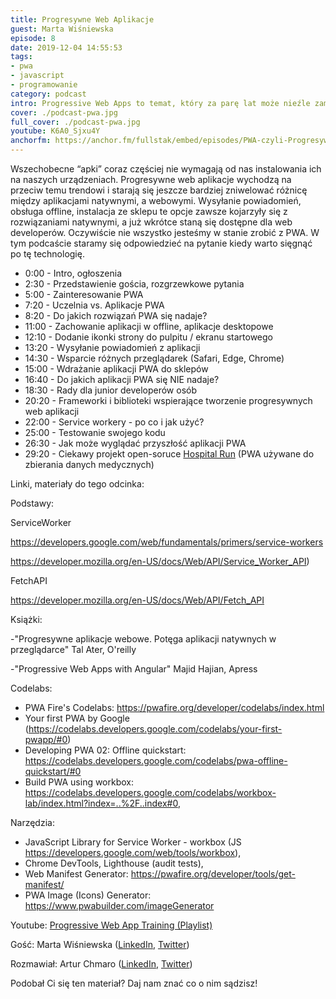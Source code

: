 ```yaml
---
title: Progresywne Web Aplikacje
guest: Marta Wiśniewska
episode: 8
date: 2019-12-04 14:55:53
tags:
- pwa
- javascript
- programowanie
category: podcast
intro: Progressive Web Apps to temat, który za parę lat może nieźle zamieszać w świecie aplikacji webowych. Wysyłanie powiadomień, obsługa offline, błyskawiczna instalacja ze sklepu to opcje, które wkrótce będą dostępne dla web developerów.
cover: ./podcast-pwa.jpg
full_cover: ./podcast-pwa.jpg
youtube: K6A0_Sjxu4Y
anchorfm: https://anchor.fm/fullstak/embed/episodes/PWA-czyli-Progresywne-Web-Aplikacje-Marta-Winiewska---FullStak-8-e99onc
---
```


Wszechobecne “apki” coraz częściej nie wymagają od nas instalowania ich na naszych urządzeniach. Progresywne web aplikacje wychodzą na przeciw temu trendowi i starają się jeszcze bardziej zniwelować różnicę między aplikacjami natywnymi, a webowymi. Wysyłanie powiadomień, obsługa offline, instalacja ze sklepu te opcje zawsze kojarzyły się z rozwiązaniami natywnymi, a już wkrótce staną się dostępne dla web developerów. Oczywiście nie wszystko jesteśmy w stanie zrobić z PWA. W tym podcaście staramy się odpowiedzieć na pytanie kiedy warto sięgnąć po tę technologię.

* 0:00 - Intro, ogłoszenia
* 2:30 - Przedstawienie gościa, rozgrzewkowe pytania
* 5:00 - Zainteresowanie PWA
* 7:20 - Uczelnia vs. Aplikacje PWA
* 8:20 - Do jakich rozwiązań PWA się nadaje?
* 11:00 - Zachowanie aplikacji w offline, aplikacje desktopowe
* 12:10 - Dodanie ikonki strony do pulpitu / ekranu startowego
* 13:20 - Wysyłanie powiadomień z aplikacji
* 14:30 - Wsparcie różnych przeglądarek (Safari, Edge, Chrome)
* 15:00 - Wdrażanie aplikacji PWA do sklepów
* 16:40 - Do jakich aplikacji PWA się NIE nadaje?
* 18:30 - Rady dla junior developerów osób
* 20:20 - Frameworki i biblioteki wspierające tworzenie progresywnych web aplikacji
* 22:00 - Service workery - po co i jak użyć?
* 25:00 - Testowanie swojego kodu
* 26:30 - Jak może wyglądać przyszłość aplikacji PWA
* 29:20 - Ciekawy projekt open-soruce [Hospital Run](https://github.com/hospitalrun) (PWA używane do zbierania danych medycznych)

Linki, materiały do tego odcinka:

Podstawy:

ServiceWorker

https://developers.google.com/web/fundamentals/primers/service-workers

https://developer.mozilla.org/en-US/docs/Web/API/Service_Worker_API)

FetchAPI

https://developer.mozilla.org/en-US/docs/Web/API/Fetch_API

Książki:

-"Progresywne aplikacje webowe. Potęga aplikacji natywnych w przeglądarce" Tal Ater, O'reilly

-"Progressive Web Apps with Angular" Majid Hajian, Apress

Codelabs:
* PWA Fire's Codelabs: https://pwafire.org/developer/codelabs/index.html
* Your first PWA by Google (https://codelabs.developers.google.com/codelabs/your-first-pwapp/#0)
* Developing PWA 02: Offline quickstart: https://codelabs.developers.google.com/codelabs/pwa-offline-quickstart/#0
* Build PWA using workbox: https://codelabs.developers.google.com/codelabs/workbox-lab/index.html?index=..%2F..index#0,

Narzędzia:

* JavaScript Library for Service Worker - workbox (JS https://developers.google.com/web/tools/workbox),
* Chrome DevTools, Lighthouse (audit tests),
* Web Manifest Generator: https://pwafire.org/developer/tools/get-manifest/
* PWA Image (Icons) Generator: https://www.pwabuilder.com/imageGenerator

Youtube:
[Progressive Web App Training (Playlist)](https://www.youtube.com/watch?v=psB_Pjwhbxo&list=PLNYkxOF6rcIB2xHBZ7opgc2Mv009X87Hh)


Gość: Marta Wiśniewska ([LinkedIn](https://www.linkedin.com/in/martawpl), [Twitter](https://twitter.com/MartaW_PL))

Rozmawiał: Artur Chmaro ([LinkedIn](https://www.linkedin.com/in/arturchmaro), [Twitter](https://twitter.com/ArtiChmaro))

Podobał Ci się ten materiał? Daj nam znać co o nim sądzisz!

